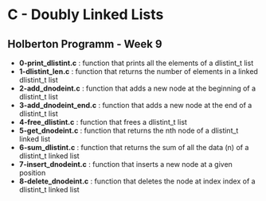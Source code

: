<h1>C - Doubly Linked Lists</h1>
<h2>Holberton Programm - Week 9</h2>
<ul>
<li><strong>0-print_dlistint.c</strong> : function that prints all the elements of a dlistint_t list</li>
<li><strong>1-dlistint_len.c</strong> : function that returns the number of elements in a linked dlistint_t list</li>
<li><strong>2-add_dnodeint.c</strong> : function that adds a new node at the beginning of a dlistint_t list</li>
<li><strong>3-add_dnodeint_end.c</strong> : function that adds a new node at the end of a dlistint_t list</li>
<li><strong>4-free_dlistint.c</strong> : function that frees a dlistint_t list</li>
<li><strong>5-get_dnodeint.c</strong> : function that returns the nth node of a dlistint_t linked list</li>
<li><strong>6-sum_dlistint.c</strong> : function that returns the sum of all the data (n) of a dlistint_t linked list</li>
<li><strong>7-insert_dnodeint.c</strong> : function that inserts a new node at a given position</li>
<li><strong>8-delete_dnodeint.c</strong> : function that deletes the node at index index of a dlistint_t linked list</li>
</ul>

